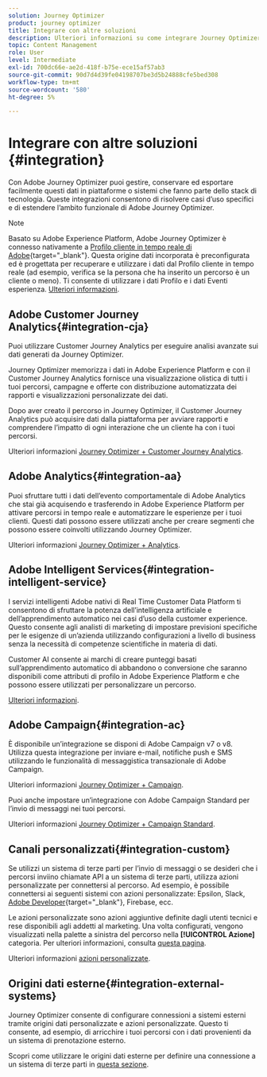 ```yaml
---
solution: Journey Optimizer
product: journey optimizer
title: Integrare con altre soluzioni
description: Ulteriori informazioni su come integrare Journey Optimizer con altre soluzioni
topic: Content Management
role: User
level: Intermediate
exl-id: 700dc66e-ae2d-418f-b75e-ece15af57ab3
source-git-commit: 90d7d4d39fe04198707be3d5b24888cfe5bed308
workflow-type: tm+mt
source-wordcount: '580'
ht-degree: 5%

---
```


# Integrare con altre soluzioni {#integration}

Con Adobe Journey Optimizer puoi gestire, conservare ed esportare facilmente questi dati in piattaforme o sistemi che fanno parte dello stack di tecnologia. Queste integrazioni consentono di risolvere casi d’uso specifici e di estendere l’ambito funzionale di Adobe Journey Optimizer.

>[!NOTE]
>
> Basato su Adobe Experience Platform, Adobe Journey Optimizer è connesso nativamente a [Profilo cliente in tempo reale di Adobe](https://experienceleague.adobe.com/docs/experience-platform/profile/home.html?lang=it){target=&quot;_blank&quot;}. Questa origine dati incorporata è preconfigurata ed è progettata per recuperare e utilizzare i dati dal Profilo cliente in tempo reale (ad esempio, verifica se la persona che ha inserito un percorso è un cliente o meno). Ti consente di utilizzare i dati Profilo e i dati Eventi esperienza. [Ulteriori informazioni](../datasource/adobe-experience-platform-data-source.md).

## Adobe Customer Journey Analytics{#integration-cja}

Puoi utilizzare Customer Journey Analytics per eseguire analisi avanzate sui dati generati da Journey Optimizer.

Journey Optimizer memorizza i dati in Adobe Experience Platform e con il Customer Journey Analytics fornisce una visualizzazione olistica di tutti i tuoi percorsi, campagne e offerte con distribuzione automatizzata dei rapporti e visualizzazioni personalizzate dei dati.

Dopo aver creato il percorso in Journey Optimizer, il Customer Journey Analytics può acquisire dati dalla piattaforma per avviare rapporti e comprendere l’impatto di ogni interazione che un cliente ha con i tuoi percorsi.

Ulteriori informazioni [Journey Optimizer + Customer Journey Analytics](../reports/cja-ajo.md).

## Adobe Analytics{#integration-aa}

Puoi sfruttare tutti i dati dell’evento comportamentale di Adobe Analytics che stai già acquisendo e trasferendo in Adobe Experience Platform per attivare percorsi in tempo reale e automatizzare le esperienze per i tuoi clienti. Questi dati possono essere utilizzati anche per creare segmenti che possono essere coinvolti utilizzando Journey Optimizer.

Ulteriori informazioni [Journey Optimizer + Analytics](../event/about-analytics.md).

## Adobe Intelligent Services{#integration-intelligent-service}

I servizi intelligenti Adobe nativi di Real Time Customer Data Platform ti consentono di sfruttare la potenza dell’intelligenza artificiale e dell’apprendimento automatico nei casi d’uso della customer experience. Questo consente agli analisti di marketing di impostare previsioni specifiche per le esigenze di un’azienda utilizzando configurazioni a livello di business senza la necessità di competenze scientifiche in materia di dati.

Customer AI consente ai marchi di creare punteggi basati sull’apprendimento automatico di abbandono o conversione che saranno disponibili come attributi di profilo in Adobe Experience Platform e che possono essere utilizzati per personalizzare un percorso.

[Ulteriori informazioni](../building-journeys/ai-services-overview.md).


## Adobe Campaign{#integration-ac}

È disponibile un’integrazione se disponi di Adobe Campaign v7 o v8. Utilizza questa integrazione per inviare e-mail, notifiche push e SMS utilizzando le funzionalità di messaggistica transazionale di Adobe Campaign.

Ulteriori informazioni [Journey Optimizer + Campaign](../building-journeys/ajo-ac.md).

Puoi anche impostare un’integrazione con Adobe Campaign Standard per l’invio di messaggi nei tuoi percorsi.

Ulteriori informazioni [Journey Optimizer + Campaign Standard](../building-journeys/ajo-ac.md).

## Canali personalizzati{#integration-custom}

Se utilizzi un sistema di terze parti per l’invio di messaggi o se desideri che i percorsi inviino chiamate API a un sistema di terze parti, utilizza azioni personalizzate per connettersi al percorso. Ad esempio, è possibile connettersi ai seguenti sistemi con azioni personalizzate: Epsilon, Slack, [Adobe Developer](https://developer.adobe.com/){target=&quot;_blank&quot;}, Firebase, ecc.

Le azioni personalizzate sono azioni aggiuntive definite dagli utenti tecnici e rese disponibili agli addetti al marketing. Una volta configurati, vengono visualizzati nella palette a sinistra del percorso nella **[!UICONTROL Azione]** categoria. Per ulteriori informazioni, consulta [questa pagina](../building-journeys/about-journey-activities.md#action-activities).

Ulteriori informazioni [azioni personalizzate](../action/about-custom-action-configuration.md).

## Origini dati esterne{#integration-external-systems}

Journey Optimizer consente di configurare connessioni a sistemi esterni tramite origini dati personalizzate e azioni personalizzate. Questo ti consente, ad esempio, di arricchire i tuoi percorsi con i dati provenienti da un sistema di prenotazione esterno.

Scopri come utilizzare le origini dati esterne per definire una connessione a un sistema di terze parti in [questa sezione](../datasource/external-data-sources.md).
